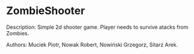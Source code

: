# ZombieShooter

Description: Simple 2d shooter game. Player needs to survive atacks from Zombies.

Authors: Muciek Piotr, Nowak Robert, Nowiński Grzegorz, Sitarz Arek.

